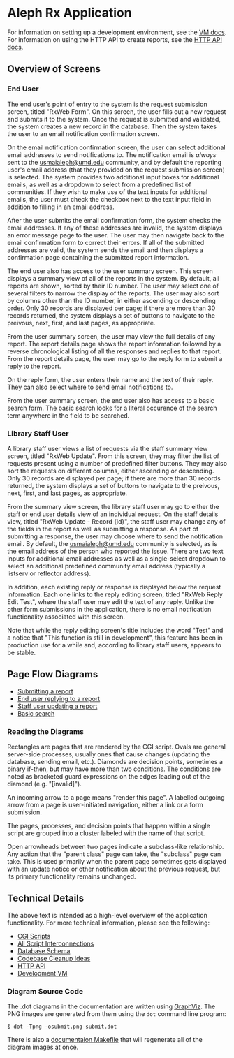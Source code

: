 Aleph Rx Application
====================

For information on setting up a development environment, see the [VM
docs](../vm/README.md). For information on using the HTTP API to create reports,
see the [HTTP API docs](../cgi-bin/api/README.md).

Overview of Screens
-------------------

### End User ###

The end user's point of entry to the system is the request submission screen,
titled "RxWeb Form". On this screen, the user fills out a new request and
submits it to the system. Once the request is submitted and validated, the
system creates a new record in the database. Then the system takes the user to
an email notification confirmation screen.

On the email notification confirmation screen, the user can select additional
email addresses to send notifications to. The notification email is *always*
sent to the usmaialeph@umd.edu community, and by default the reporting user's
email address (that they provided on the request submission screen) is
selected.  The system provides two additional input boxes for additional emails,
as well as a dropdown to select from a predefined list of communities. If they
wish to make use of the text inputs for additional emails, the user must check
the checkbox next to the text input field in addition to filling in an email
address.

After the user submits the email confirmation form, the system checks the email
addresses. If any of these addresses are invalid, the system displays an error
message page to the user. The user may then navigate back to the email
confirmation form to correct their errors. If all of the submitted addresses are
valid, the system sends the email and then displays a confirmation page
containing the submitted report information.

The end user also has access to the user summary screen. This screen displays a
summary view of all of the reports in the system. By default, all reports are
shown, sorted by their ID number. The user may select one of several filters to
narrow the display of the reports. The user may also sort by columns other
than the ID number, in either ascending or descending order. Only 30 records are
displayed per page; if there are more than 30 records returned, the system
displays a set of buttons to navigate to the preivous, next, first, and last
pages, as appropriate.

From the user summary screen, the user may view the full details of any report.
The report details page shows the report information followed by a reverse
chronological listing of all the responses and replies to that report. From the
report details page, the user may go to the reply form to submit a reply to the
report.

On the reply form, the user enters their name and the text of their reply. They
can also select where to send email notifications to.

From the user summary screen, the end user also has access to a basic search
form. The basic search looks for a literal occurence of the search term anywhere
in the field to be searched.

### Library Staff User ###

A library staff user views a list of requests via the staff summary view screen,
titled "RxWeb Update". From this screen, they may filter the list of requests
present using a number of predefined filter buttons. They may also sort the
requests on different columns, either ascending or descending. Only 30 records
are displayed per page; if there are more than 30 records returned, the system
displays a set of buttons to navigate to the preivous, next, first, and last
pages, as appropriate.

From the summary view screen, the library staff user may go to either the staff
or end user details view of an individual request. On the staff details view,
titled "RxWeb Update - Record {id}", the staff user may change any of the fields
in the report as well as submitting a response. As part of submitting a
response, the user may choose where to send the notification email. By default,
the usmaialeph@umd.edu community is selected, as is the email address of the
person who reported the issue. There are two text inputs for additional email
addresses as well as a single-select dropdown to select an additional predefined
community email address (typically a listserv or reflector address).

In addition, each existing reply or response is displayed below the request
information. Each one links to the reply editing screen, titled "RxWeb Reply
Edit Test", where the staff user may edit the text of any reply. Unlike the
other form submissions in the application, there is no email notification
functionality associated with this screen.

Note that while the reply editing screen's title includes the word "Test" and a
notice that "This function is still in development", this feature has been in
production use for a while and, according to library staff users, appears to be
stable.

Page Flow Diagrams
------------------

- [Submitting a report](submit.png)
- [End user replying to a report](userreply.png)
- [Staff user updating a report](staffresponse.png)
- [Basic search](search.png)

### Reading the Diagrams ###

Rectangles are pages that are rendered by the CGI script. Ovals are general
server-side processes, usually ones that cause changes (updating the database,
sending email, etc.). Diamonds are decision points, sometimes a binary if-then,
but may have more than two conditions. The conditions are noted as bracketed
guard expressions on the edges leading out of the diamond (e.g. "[invalid]").

An incoming arrow to a page means "render this page". A labelled outgoing arrow
from a page is user-initiated navigation, either a link or a form submission.

The pages, processes, and decision points that happen within a single script are
grouped into a cluster labeled with the name of that script.

Open arrowheads between two pages indicate a subclass-like relationship. Any
action that the "parent class" page can take, the "subclass" page can take. This
is used primarily when the parent page sometimes gets displayed with an update
notice or other notification about the previous request, but its primary
functionality remains unchanged.

Technical Details
-----------------

The above text is intended as a high-level overview of the application
functionality. For more technical information, please see the following:

- [CGI Scripts](scripts.md)
- [All Script Interconnections](pageflow.png)
- [Database Schema](database.md)
- [Codebase Cleanup Ideas](codefixes.md)
- [HTTP API](../cgi-bin/api/README.md)
- [Development VM](../vm/README.md)

### Diagram Source Code ###

The .dot diagrams in the documentation are written using
[GraphViz](http://www.graphviz.org). The PNG images are generated from them
using the `dot` command line program:

    $ dot -Tpng -osubmit.png submit.dot

There is also a [documentaion Makefile](Makefile) that will regenerate all of
the diagram images at once.
